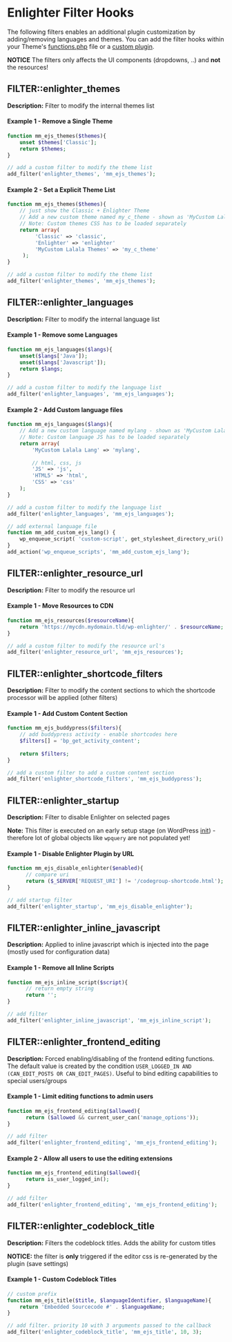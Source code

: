 Enlighter Filter Hooks
===============================================

The following filters enables an additional plugin customization by adding/removing languages and themes.
You can add the filter hooks within your Theme's [functions.php](https://codex.wordpress.org/Functions_File_Explained) file or a [custom plugin](https://codex.wordpress.org/Writing_a_Plugin).

**NOTICE** The filters only affects the UI components (dropdowns, ..) and **not** the resources!


FILTER::enlighter_themes
-----------------------------------------------

**Description:** Filter to modify the internal themes list

#### Example 1 - Remove a Single Theme ####

```php
function mm_ejs_themes($themes){
    unset $themes['Classic'];
    return $themes;
}

// add a custom filter to modify the theme list
add_filter('enlighter_themes', 'mm_ejs_themes');
```

#### Example 2 - Set a Explicit Theme List ####

```php
function mm_ejs_themes($themes){
    // just show the Classic + Enlighter Theme 
    // Add a new custom theme named my_c_theme - shown as 'MyCustom Lalala Themes' in select boxes
    // Note: Custom themes CSS has to be loaded separately
    return array(
         'Classic' => 'classic',
         'Enlighter' => 'enlighter'
         'MyCustom Lalala Themes' => 'my_c_theme'
     );
}

// add a custom filter to modify the theme list
add_filter('enlighter_themes', 'mm_ejs_themes');
```

FILTER::enlighter_languages
-----------------------------------------------

**Description:** Filter to modify the internal language list

#### Example 1 - Remove some Languages ####

```php
function mm_ejs_languages($langs){
    unset($langs['Java']);
    unset($langs['Javascript']);
    return $langs;
}

// add a custom filter to modify the language list
add_filter('enlighter_languages', 'mm_ejs_languages');
```

#### Example 2 - Add Custom language files ####

```php
function mm_ejs_languages($langs){
    // Add a new custom language named mylang - shown as 'MyCustom Lalala Lang' in select boxes
    // Note: Custom language JS has to be loaded separately
    return array(
        'MyCustom Lalala Lang' => 'mylang',
        
        // html, css, js
        'JS' => 'js',
        'HTML5' => 'html',
        'CSS' => 'css'
    );
}

// add a custom filter to modify the language list
add_filter('enlighter_languages', 'mm_ejs_languages');

// add external language file
function mm_add_custom_ejs_lang() {
    wp_enqueue_script( 'custom-script', get_stylesheet_directory_uri() . '/js/custom_ejs_language.js');
}
add_action('wp_enqueue_scripts', 'mm_add_custom_ejs_lang');
```


FILTER::enlighter_resource_url
-----------------------------------------------

**Description:** Filter to modify the resource url

#### Example 1 - Move Resources to CDN ####

```php
function mm_ejs_resources($resourceName){
    return 'https://mycdn.mydomain.tld/wp-enlighter/' . $resourceName;
}

// add a custom filter to modify the resource url's
add_filter('enlighter_resource_url', 'mm_ejs_resources');
```


FILTER::enlighter_shortcode_filters
-----------------------------------------------

**Description:** Filter to modify the content sections to which the shortcode processor will be applied (other filters)

#### Example 1 - Add Custom Content Section ####

```php
function mm_ejs_buddypress($filters){
    // add buddypress activity - enable shortcodes here
    $filters[] = 'bp_get_activity_content';
    
    return $filters;
}

// add a custom filter to add a custom content section
add_filter('enlighter_shortcode_filters', 'mm_ejs_buddypress');
```

FILTER::enlighter_startup
-----------------------------------------------

**Description:** Filter to disable Enlighter on selected pages

**Note:** This filter is executed on an early setup stage (on WordPress [init](https://codex.wordpress.org/Plugin_API/Action_Reference/init)) - therefore lot of global objects like `wpquery` are not populated yet!

#### Example 1 - Disable Enlighter Plugin by URL ####

```php
function mm_ejs_disable_enlighter($enabled){
      // compare uri
      return ($_SERVER['REQUEST_URI'] != '/codegroup-shortcode.html');
}

// add startup filter
add_filter('enlighter_startup', 'mm_ejs_disable_enlighter');
```


FILTER::enlighter_inline_javascript
-----------------------------------------------

**Description:** Applied to inline javascript which is injected into the page (mostly used for configuration data)

#### Example 1 - Remove all Inline Scripts ####

```php
function mm_ejs_inline_script($script){
      // return empty string
      return '';
}

// add filter
add_filter('enlighter_inline_javascript', 'mm_ejs_inline_script');
```


FILTER::enlighter_frontend_editing
-----------------------------------------------

**Description:** Forced enabling/disabling of the frontend editing functions. The default value is created by the condition `USER_LOGGED_IN AND (CAN_EDIT_POSTS OR CAN_EDIT_PAGES)`. Useful to bind editing capabilities to special users/groups 

#### Example 1 - Limit editing functions to admin users ####

```php
function mm_ejs_frontend_editing($allowed){
      return ($allowed && current_user_can('manage_options'));
}

// add filter
add_filter('enlighter_frontend_editing', 'mm_ejs_frontend_editing');
```

#### Example 2 - Allow all users to use the editing extensions ####

```php
function mm_ejs_frontend_editing($allowed){
      return is_user_logged_in();
}

// add filter
add_filter('enlighter_frontend_editing', 'mm_ejs_frontend_editing');
```

FILTER::enlighter_codeblock_title
-----------------------------------------------

**Description:** Filters the codeblock titles. Adds the ability for custom titles

**NOTICE:** the filter is **only** triggered if the editor css is re-generated by the plugin (save settings)

#### Example 1 - Custom Codeblock Titles ####

```php
// custom prefix
function mm_ejs_title($title, $languageIdentifier, $languageName){
    return 'Embedded Sourcecode #' . $languageName;
}

// add filter. priority 10 with 3 arguments passed to the callback
add_filter('enlighter_codeblock_title', 'mm_ejs_title', 10, 3);
```




